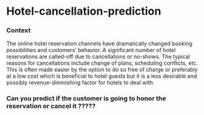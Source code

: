 # Hotel-cancellation-prediction 

### Context  

The online hotel reservation channels have dramatically changed booking possibilities and customers’ behavior. A significant number of hotel reservations are called-off due to cancellations or no-shows. The typical reasons for cancellations include change of plans, scheduling conflicts, etc. This is often made easier by the option to do so free of charge or preferably at a low cost which is beneficial to hotel guests but it is a less desirable and possibly revenue-diminishing factor for hotels to deal with. 
   
### Can you predict if the customer is going to honor the reservation or cancel it ?????
 
 
  
 
 
